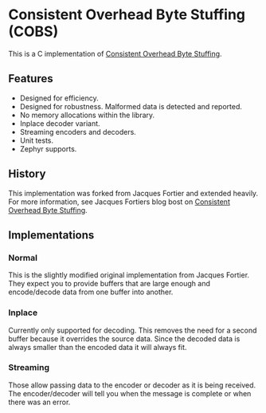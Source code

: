 # Consistent Overhead Byte Stuffing (COBS)

This is a C implementation of
[Consistent Overhead Byte Stuffing](http://en.wikipedia.org/wiki/Consistent_Overhead_Byte_Stuffing).

## Features
- Designed for efficiency.
- Designed for robustness. Malformed data is detected and reported.
- No memory allocations within the library.
- Inplace decoder variant.
- Streaming encoders and decoders.
- Unit tests.
- Zephyr supports.

## History
This implementation was forked from Jacques Fortier and extended heavily.
For more information, see Jacques Fortiers blog bost on
[Consistent Overhead Byte Stuffing](http://www.jacquesf.com/2011/03/consistent-overhead-byte-stuffing).

## Implementations

### Normal
This is the slightly modified original implementation from Jacques Fortier.
They expect you to provide buffers that are large enough and encode/decode data
from one buffer into another.

### Inplace
Currently only supported for decoding. This removes the need for a second
buffer because it overrides the source data. Since the decoded data is always
smaller than the encoded data it will always fit.

### Streaming
Those allow passing data to the encoder or decoder as it is being received.
The encoder/decoder will tell you when the message is complete or when there
was an error.
